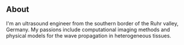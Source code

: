 ## About
I'm an ultrasound engineer from the southern border of the Ruhr valley, Germany.
My passions include computational imaging methods and physical models for the wave propagation in heterogeneous tissues.
